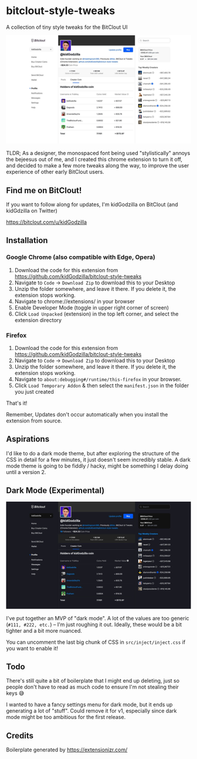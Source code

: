 # bitclout-style-tweaks

A collection of tiny style tweaks for the BitClout UI

![Screenshot](/screenshot.jpg?raw=true "Screenshot (default)")

TLDR; As a designer, the monospaced font being used "stylistically" annoys the bejeesus out of me, and I created this chrome extension to turn it off, and decided to make a few more tweaks along the way, to improve the user experience of other early BitClout users.


## Find me on BitClout!

If you want to follow along for updates, I'm kidGodzilla on BitClout (and kidGdzilla on Twitter)

https://bitclout.com/u/kidGodzilla


## Installation

### Google Chrome (also compatible with Edge, Opera)

1. Download the code for this extension from https://github.com/kidGodzilla/bitclout-style-tweaks
2. Navigate to `Code` → `Download Zip` to download this to your Desktop
3. Unzip the folder somewhere, and leave it there. If you delete it, the extension stops working.
4. Navigate to chrome://extensions/ in your browser
5. Enable Developer Mode (toggle in upper right corner of screen)
6. Click `Load Unpacked` (extension) in the top left corner, and select the extension directory


### Firefox

1. Download the code for this extension from https://github.com/kidGodzilla/bitclout-style-tweaks
2. Navigate to `Code` → `Download Zip` to download this to your Desktop
3. Unzip the folder somewhere, and leave it there. If you delete it, the extension stops working.
4. Navigate to `about:debugging#/runtime/this-firefox` in your browser. 
5. Click `Load Temporary Addon` & then select the `manifest.json` in the folder you just created


That's it! 

Remember, Updates don't occur automatically when you install the extension from source.



## Aspirations

I'd like to do a dark mode theme, but after exploring the structure of the CSS in detail for a few minutes, it just doesn't seem incredibly stable. A dark mode theme is going to be fiddly / hacky, might be something I delay doing until a version 2.

## Dark Mode (Experimental)

![Screenshot dark](/screenshot-dark.jpg?raw=true "Screenshot (dark)")

I've put together an MVP of "dark mode". A lot of the values are too generic (`#111, #222, etc.`) – I'm just roughing it out. Ideally, these would be a bit tighter and a bit more nuanced.

You can uncomment the last big chunk of CSS in `src/inject/inject.css` if you want to enable it!


## Todo

There's still quite a bit of boilerplate that I might end up deleting, just so people don't have to read as much code to ensure I'm not stealing their keys 😅 

I wanted to have a fancy settings menu for dark mode, but it ends up generating a lot of "stuff". Could remove it for v1, especially since dark mode might be too ambitious for the first release.


## Credits

Boilerplate generated by https://extensionizr.com/

